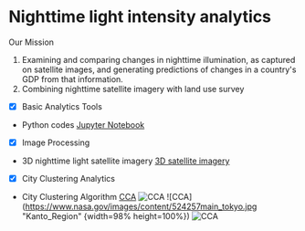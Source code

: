 # Nighttime light intensity analytics
Our Mission
1. Examining and comparing changes in nighttime illumination, as captured on satellite images, and generating predictions of changes in a country's GDP from that information.
2. Combining nighttime satellite imagery with land use survey


- [x] Basic Analytics Tools
 - Python codes
  [Jupyter Notebook](https://github.com/hayashiyus/nighttime_light_intensity_analytics/blob/master/ipynb/nighttime_light_intensity_analysis.ipynb "Jupyter Notebook")

- [x] Image Processing
 - 3D nighttime light satellite imagery
  [3D satellite imagery](http://hayashiyusuke.sub.jp/info/rglmodel.html "3D Imagery")

- [x] City Clustering Analytics
 - City Clustering Algorithm
  [CCA](https://www.ihs.nl/fileadmin/ASSETS/ihs/Marketing/Marketing_Projects/gabaix.pdf "CCA")
  ![CCA](https://github.com/hayashiyus/nighttime_light_intensity_analytics/blob/master/image/threshold.png "Clusterized Imagery")
  ![CCA](https://www.nasa.gov/images/content/524257main_tokyo.jpg "Kanto_Region" {width=98% height=100%})
  ![CCA](https://github.com/hayashiyus/nighttime_light_intensity_analytics/blob/master/image/hot_kanto.png "Kanto_Region")
